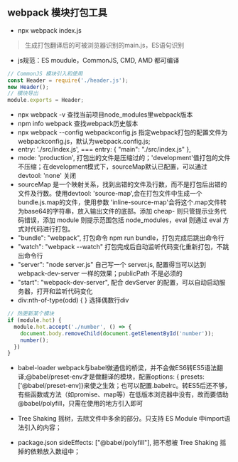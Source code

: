 ## webpack 模块打包工具
- npx webpack index.js 
> 生成打包翻译后的可被浏览器识别的main.js，ES语句识别

- js规范：ES moudule，CommonJS, CMD, AMD 都可编译
```js
// CommonJS 模块引入和使用
const Header = require('./header.js');
new Header();
// 模块导出
module.exports = Header;
```

- npx webpack -v 查找当前项目node_modules里webpack版本
- npm info webpack 查找webpack历史版本
- npx webpack --config webpackconfig.js 指定webpack打包的配置文件为webpackconfig.js，默认为webpack.config.js;
- entry: './src/index.js', === entry: { "main": "./src/index.js" },
- mode: 'production', 打包出的文件是压缩过的；'development'值打包的文件不压缩；在development模式下，sourceMap默认已配置，可以通过 devtool: 'none' 关闭
- sourceMap 是一个映射关系，找到出错的文件及行数，而不是打包后出错的文件及行数。使用devtool: 'source-map',会在打包文件中生成一个bundle.js.map的文件，使用参数 'inline-source-map'会将这个.map文件转为base64的字符串，放入输出文件的底部。添加 cheap- 则只管提示业务代码错误，添加 module 则提示范围包括 node_modules，eval 则通过 eval 方式对代码进行打包。
- "bundle": "webpack", 打包命令 npm run bundle，打包完成后跳出命令行
- "watch": "webpack --watch" 打包完成后自动监听代码变化重新打包，不跳出命令行
- "server": "node server.js" 自己写一个 server.js, 配置得当可以达到webpack-dev-server 一样的效果；publicPath 不是必须的
- "start": "webpack-dev-server", 配合 devServer 的配置，可以自动启动服务器，打开和监听代码变化
- div:nth-of-type(odd) { } 选择偶数行div
```js
// 热更新某个模块
if (module.hot) {
  module.hot.accept('./number', () => {
    document.body.removeChild(document.getElementById('number'));
    number();
  })
}
```
- babel-loader webpack与babel做通信的桥梁，并不会做ES6转ES5语法翻译;@babel/preset-env才是做翻译的模块，配置options: { presets: ['@babel/preset-env]}来使之生效；也可以配置.babelrc。转ES5后还不够，有些函数或方法（如promise、map等）在低版本浏览器中没有，故而要借助@babel/polyfill，只需在使用的地方引入即可

- Tree Shaking 摇树，去除文件中多余的部分。只支持 ES Module 中import语法引入的内容；
- package.json sideEffects: ["@babel/polyfill"], 把不想被 Tree Shaking 摇掉的依赖放入数组中；